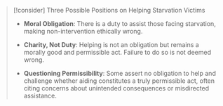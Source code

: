 > [!consider] Three Possible Positions on Helping Starvation Victims
> 
> - **Moral Obligation**: There is a duty to assist those facing starvation, making non-intervention ethically wrong.
>     
> - **Charity, Not Duty**: Helping is not an obligation but remains a morally good and permissible act. Failure to do so is not deemed wrong.
>     
> - **Questioning Permissibility**: Some assert no obligation to help and challenge whether aiding constitutes a truly permissible act, often citing concerns about unintended consequences or misdirected assistance.
>